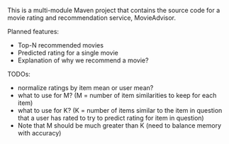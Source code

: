 This is a multi-module Maven project that contains the source code for a movie rating and
recommendation service, MovieAdvisor.

Planned features:

- Top-N recommended movies
- Predicted rating for a single movie
- Explanation of why we recommend a movie?

TODOs:
- normalize ratings by item mean or user mean?
- what to use for M?  (M = number of item similarities to keep for each item)
- what to use for K?  (K = number of items similar to the item in question that a user has rated to
  try to predict rating for item in question)
- Note that M should be much greater than K (need to balance memory with accuracy)
